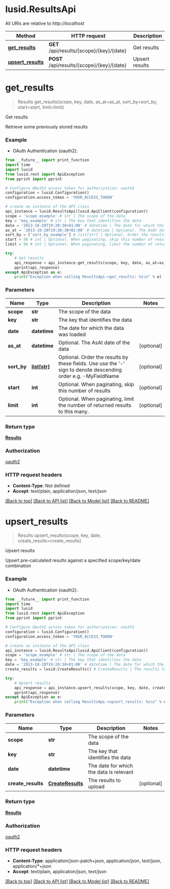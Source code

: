 # lusid.ResultsApi

All URIs are relative to *http://localhost*

Method | HTTP request | Description
------------- | ------------- | -------------
[**get_results**](ResultsApi.md#get_results) | **GET** /api/results/{scope}/{key}/{date} | Get results
[**upsert_results**](ResultsApi.md#upsert_results) | **POST** /api/results/{scope}/{key}/{date} | Upsert results


# **get_results**
> Results get_results(scope, key, date, as_at=as_at, sort_by=sort_by, start=start, limit=limit)

Get results

Retrieve some previously stored results

### Example

* OAuth Authentication (oauth2): 
```python
from __future__ import print_function
import time
import lusid
from lusid.rest import ApiException
from pprint import pprint

# Configure OAuth2 access token for authorization: oauth2
configuration = lusid.Configuration()
configuration.access_token = 'YOUR_ACCESS_TOKEN'

# create an instance of the API class
api_instance = lusid.ResultsApi(lusid.ApiClient(configuration))
scope = 'scope_example' # str | The scope of the data
key = 'key_example' # str | The key that identifies the data
date = '2013-10-20T19:20:30+01:00' # datetime | The date for which the data was loaded
as_at = '2013-10-20T19:20:30+01:00' # datetime | Optional. The AsAt date of the data (optional)
sort_by = ['sort_by_example'] # list[str] | Optional. Order the results by these fields. Use use the '-' sign to denote descending order e.g. -MyFieldName (optional)
start = 56 # int | Optional. When paginating, skip this number of results (optional)
limit = 56 # int | Optional. When paginating, limit the number of returned results to this many. (optional)

try:
    # Get results
    api_response = api_instance.get_results(scope, key, date, as_at=as_at, sort_by=sort_by, start=start, limit=limit)
    pprint(api_response)
except ApiException as e:
    print("Exception when calling ResultsApi->get_results: %s\n" % e)
```

### Parameters

Name | Type | Description  | Notes
------------- | ------------- | ------------- | -------------
 **scope** | **str**| The scope of the data | 
 **key** | **str**| The key that identifies the data | 
 **date** | **datetime**| The date for which the data was loaded | 
 **as_at** | **datetime**| Optional. The AsAt date of the data | [optional] 
 **sort_by** | [**list[str]**](str.md)| Optional. Order the results by these fields. Use use the &#39;-&#39; sign to denote descending order e.g. -MyFieldName | [optional] 
 **start** | **int**| Optional. When paginating, skip this number of results | [optional] 
 **limit** | **int**| Optional. When paginating, limit the number of returned results to this many. | [optional] 

### Return type

[**Results**](Results.md)

### Authorization

[oauth2](../README.md#oauth2)

### HTTP request headers

 - **Content-Type**: Not defined
 - **Accept**: text/plain, application/json, text/json

[[Back to top]](#) [[Back to API list]](../README.md#documentation-for-api-endpoints) [[Back to Model list]](../README.md#documentation-for-models) [[Back to README]](../README.md)

# **upsert_results**
> Results upsert_results(scope, key, date, create_results=create_results)

Upsert results

Upsert pre-calculated results against a specified scope/key/date combination

### Example

* OAuth Authentication (oauth2): 
```python
from __future__ import print_function
import time
import lusid
from lusid.rest import ApiException
from pprint import pprint

# Configure OAuth2 access token for authorization: oauth2
configuration = lusid.Configuration()
configuration.access_token = 'YOUR_ACCESS_TOKEN'

# create an instance of the API class
api_instance = lusid.ResultsApi(lusid.ApiClient(configuration))
scope = 'scope_example' # str | The scope of the data
key = 'key_example' # str | The key that identifies the data
date = '2013-10-20T19:20:30+01:00' # datetime | The date for which the data is relevant
create_results = lusid.CreateResults() # CreateResults | The results to upload (optional)

try:
    # Upsert results
    api_response = api_instance.upsert_results(scope, key, date, create_results=create_results)
    pprint(api_response)
except ApiException as e:
    print("Exception when calling ResultsApi->upsert_results: %s\n" % e)
```

### Parameters

Name | Type | Description  | Notes
------------- | ------------- | ------------- | -------------
 **scope** | **str**| The scope of the data | 
 **key** | **str**| The key that identifies the data | 
 **date** | **datetime**| The date for which the data is relevant | 
 **create_results** | [**CreateResults**](CreateResults.md)| The results to upload | [optional] 

### Return type

[**Results**](Results.md)

### Authorization

[oauth2](../README.md#oauth2)

### HTTP request headers

 - **Content-Type**: application/json-patch+json, application/json, text/json, application/*+json
 - **Accept**: text/plain, application/json, text/json

[[Back to top]](#) [[Back to API list]](../README.md#documentation-for-api-endpoints) [[Back to Model list]](../README.md#documentation-for-models) [[Back to README]](../README.md)

